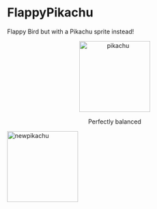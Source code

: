 # FlappyPikachu
Flappy Bird but with a Pikachu sprite instead!
<div align="center">
<img width="166" alt="pikachu" src="https://user-images.githubusercontent.com/77471578/117561302-bd5a6180-b063-11eb-9886-8b38d660fdb5.png">

<p>Perfectly balanced</p>
</div>


<img width="166" alt="newpikachu" src="https://user-images.githubusercontent.com/77471578/117561344-10341900-b064-11eb-9137-b616e3962283.PNG">
